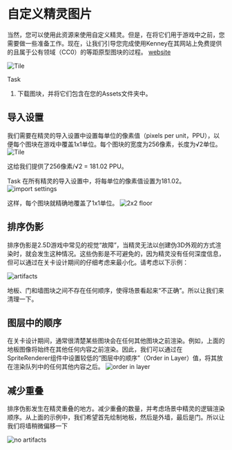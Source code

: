 # 自定义精灵图片
当然，您可以使用此资源来使用自定义精灵。但是，在将它们用于游戏中之前，您需要做一些准备工作。现在，让我们引导您完成使用Kenney在其网站上免费提供的且属于公有领域（CC0）的等距原型图块的过程。
[website](https://kenney.nl/assets/isometric-prototype-tiles)

![Tile](https://code-beans.github.io/Ultimate-Isometric-Toolkit-Docs-and-Issue-Tracker/Manual/images/Sample.png)

Task
1. 下载图块，并将它们包含在您的Assets文件夹中。

## **导入设置**

我们需要在精灵的导入设置中设置每单位的像素值（pixels per unit，PPU），以便每个图块在游戏中覆盖1x1单位。每个图块的宽度为256像素，长度为√2单位。
![Tile](https://code-beans.github.io/Ultimate-Isometric-Toolkit-Docs-and-Issue-Tracker/Manual/images/tile.png)

这给我们提供了256像素/√2 = 181.02 PPU。

Task
在所有精灵的导入设置中，将每单位的像素值设置为181.02。
![import settings](https://code-beans.github.io/Ultimate-Isometric-Toolkit-Docs-and-Issue-Tracker/Manual/images/spriteimportsettings.png)

这样，每个图块就精确地覆盖了1x1单位。
![2x2 floor](https://code-beans.github.io/Ultimate-Isometric-Toolkit-Docs-and-Issue-Tracker/Manual/images/tilefloor.png)

## 排序伪影
排序伪影是2.5D游戏中常见的视觉“故障”，当精灵无法以创建伪3D外观的方式渲染时，就会发生这种情况。这些伪影是不可避免的，因为精灵没有任何深度信息，但可以通过在关卡设计期间的仔细考虑来最小化。请考虑以下示例：

![artifacts](https://code-beans.github.io/Ultimate-Isometric-Toolkit-Docs-and-Issue-Tracker/Manual/images/sorting_artifacts.png)

地板、门和墙图块之间不存在任何顺序，使得场景看起来“不正确”。所以让我们来清理一下。

## 图层中的顺序
在关卡设计期间，通常很清楚某些图块会在任何其他图块之前渲染。例如，上面的地板图像将始终在其他任何内容之前渲染。因此，我们可以通过在SpriteRenderer组件中设置较低的“图层中的顺序”（Order in Layer）值，将其放在渲染队列中的任何其他内容之后。
![order in layer](https://code-beans.github.io/Ultimate-Isometric-Toolkit-Docs-and-Issue-Tracker/Manual/images/orderinlayer.png)

## 减少重叠
排序伪影发生在精灵重叠的地方。减少重叠的数量，并考虑场景中精灵的逻辑渲染顺序。从上面的示例中，我们希望首先绘制地板，然后是外墙，最后是门。所以让我们将墙稍微偏移一下

![no artifacts](https://code-beans.github.io/Ultimate-Isometric-Toolkit-Docs-and-Issue-Tracker/Manual/images/sortingOrderCorrect.png)